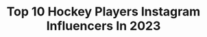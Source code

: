 ---
title: Top 10 Hockey Players Instagram Influencers In 2023
description: >-
  Find top hockey players Instagram influencers in 2023. Most popular hashtags: #hockey #covid #moscow.
platform: Instagram
hits: 125
text_top: See the top-rated Instagram profiles on inBeat.
text_bottom: inBeat holds 125 Instagram influencers like this for you to collaborate.
profiles:
  - username: "julijankunas"
    fullname: >-
      JULIJANKU
    bio: >-
      Hockey player 🇦🇷 Team @adidasar
    location: "Argentina"
    followers: 224649
    engagement: 1392
    commentsToLikes: 0.030279
    id: ck0w2csxpnpkk0i19hidga804
    verified: true
    hashtags: "#nutricionista, #entrenamiento, #leona, #nuevarutinahairfood"
  - username: "pietzi_86"
    fullname: >-
      Daniel Pietta
    bio: >-
      German Hockey Player 🏒 Germany 🇩🇪
    location: "Germany"
    followers: 7694
    engagement: 1805
    commentsToLikes: 0.047714
    id: ck5c4g4v31a6f0i11mjuec12n
    verified: true
    hashtags: "#wirschauenhin, #nationalmannschaft, #dp86, #deutschlandcup"
  - username: "lidewijwelten"
    fullname: >-
      L I D E W I J   W E L T E N �
    bio: >-
      🏑Professional Hockey player 🇳🇱Dutch national team 🥇3 times Olympian |Olympic Champion 08/12 ⭐️Best player in the world 2015 🛍 Co-owner @shopbyjuli
    location: "Netherlands"
    followers: 45069
    engagement: 932
    commentsToLikes: 0.014718
    id: ck6ueezvfqizv0j71jhtdhfrd
    verified: true
    hashtags: "#ehlhockey, #letsgo, #tokyo2020, #olympics"
  - username: "thehollandnative"
    fullname: >-
      Luke Witkowski
    bio: >-
      Hockey Player. WMU Alum. I like Clam Chowder. @carhartt @revantoptics Twitter: @thehollandnativ
    location: "United States"
    followers: 23364
    engagement: 1014
    commentsToLikes: 0.021086
    id: ck15tq17cjbxq0i19ra0vpgdj
    verified: true
    hashtags: "#bellletstalk, #butdontfkntouchme, #redfish, #muskyfishing"
  - username: "tronn7"
    fullname: >-
      
    bio: >-
      Ty 🧘🏼‍♂️ Hockey player
    location: "United States"
    followers: 10749
    engagement: 1298
    commentsToLikes: 0.023283
    id: ckap8bx15npty0i78agluzvs3
    verified: true
    hashtags: "#covid, #legend, #2020, #happynewyear"
  - username: "joshi_bln"
    fullname: >-
      Joshinator
    bio: >-
      27.Berlin📍 Team Zeck-Fishing🎣 Team Better-Fishing-Box🐟 Podcast Was kostet der Fisch📻 Hockey player MHC🖤💛🏑 Synchronsprecher🗣 V❤️ YouTube Channel👇🏽
    location: "Germany"
    followers: 80383
    engagement: 796
    commentsToLikes: 0.011137
    id: ck0vw96kvso130i191nv0b3ps
    verified: false
    hashtags: "#saltwaterfishing, #zeck, #grancanaria, #canaryislands"
  - username: "mcwaterdoctor"
    fullname: >-
      Veli-Matti Savinainen
    bio: >-
      Professional hockey player ✖️ KHL
    location: "Finland"
    followers: 18563
    engagement: 1704
    commentsToLikes: 0.015486
    id: ck1373icq9l600i19aws4u6dy
    verified: false
    hashtags: "#tallinn, #champs, #staysafe, #tb"
  - username: "kayla.friesen"
    fullname: >-
      KAYLA FRIESEN
    bio: >-
      Professional Women’s Hockey Player @thebostonpride #29 @elev802 Skills & Development Coach Burlington, VT
    location: "United States"
    followers: 4946
    engagement: 1861
    commentsToLikes: 0.028685
    id: ckap3uziv4lm50i78ex9e3e8n
    verified: false
    hashtags: "#views, #livelaughlove, #treesofinstagram, #bubble"
  - username: "byakov91"
    fullname: >-
      Дмитрий Бяков
    bio: >-
      📍 ACCREDITED HOCKEY AGENT KHL 📍 Mobile app Creator «Hockey Skills™️» ​ 📍 The First mobile app for the training of Hockey Players 𝐢𝐧𝐟𝐨@𝐡𝐨𝐜𝐤𝐞𝐲-𝐬𝐤𝐢𝐥𝐥𝐬.𝐫𝐮
    location: "United States"
    followers: 5696
    engagement: 1610
    commentsToLikes: 0.017538
    id: ck5bu7x03hbc20i11q2axrfv1
    verified: false
    hashtags: "#moscow, #wakesurf, #covid, #khl"
  - username: "gemel_smith"
    fullname: >-
      g
    bio: >-
      Professional hockey player #46 Tampa Bay Lightning 🇨🇦Canada ✈️ Tampa
    location: "United States"
    followers: 8751
    engagement: 756
    commentsToLikes: 0.051222
    id: ck5hfe9cnx2820i11zd8ntux5
    verified: true
    hashtags: "#blm, #blackouttuesday, #alphapack, #allme"
---